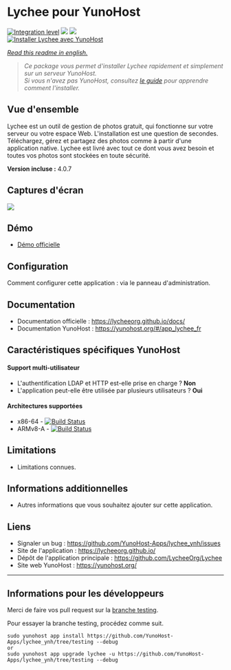 # Lychee pour YunoHost

[![Integration level](https://dash.yunohost.org/integration/lychee.svg)](https://dash.yunohost.org/appci/app/lychee) ![](https://ci-apps.yunohost.org/ci/badges/lychee.status.svg) ![](https://ci-apps.yunohost.org/ci/badges/lychee.maintain.svg)  
[![Installer Lychee avec YunoHost](https://install-app.yunohost.org/install-with-yunohost.png)](https://install-app.yunohost.org/?app=lychee)

*[Read this readme in english.](./README.md)* 

> *Ce package vous permet d'installer Lychee rapidement et simplement sur un serveur YunoHost.  
Si vous n'avez pas YunoHost, consultez [le guide](https://yunohost.org/#/install) pour apprendre comment l'installer.*

## Vue d'ensemble
Lychee est un outil de gestion de photos gratuit, qui fonctionne sur votre serveur ou votre espace Web. L'installation est une question de secondes. Téléchargez, gérez et partagez des photos comme à partir d'une application native. Lychee est livré avec tout ce dont vous avez besoin et toutes vos photos sont stockées en toute sécurité.

**Version incluse :** 4.0.7

## Captures d'écran

![](https://camo.githubusercontent.com/b9010f02c634219795950e034f511f4cf4af5c60/68747470733a2f2f732e656c6563746572696f75732e636f6d2f696d616765732f6c79636865652f312e6a706567)

## Démo

* [Démo officielle](https://lycheeorg.github.io/demo/)

## Configuration

Comment configurer cette application : via le panneau d'administration.

## Documentation

 * Documentation officielle : https://lycheeorg.github.io/docs/
 * Documentation YunoHost : https://yunohost.org/#/app_lychee_fr

## Caractéristiques spécifiques YunoHost

#### Support multi-utilisateur

* L'authentification LDAP et HTTP est-elle prise en charge ? **Non**
* L'application peut-elle être utilisée par plusieurs utilisateurs ? **Oui**

#### Architectures supportées

* x86-64 - [![Build Status](https://ci-apps.yunohost.org/ci/logs/lychee%20%28Apps%29.svg)](https://ci-apps.yunohost.org/ci/apps/lychee/)
* ARMv8-A - [![Build Status](https://ci-apps-arm.yunohost.org/ci/logs/lychee%20%28Apps%29.svg)](https://ci-apps-arm.yunohost.org/ci/apps/lychee/)

## Limitations

* Limitations connues.

## Informations additionnelles

* Autres informations que vous souhaitez ajouter sur cette application.

## Liens

 * Signaler un bug : https://github.com/YunoHost-Apps/lychee_ynh/issues
 * Site de l'application : https://lycheeorg.github.io/
 * Dépôt de l'application principale : https://github.com/LycheeOrg/Lychee
 * Site web YunoHost : https://yunohost.org/

---

## Informations pour les développeurs

Merci de faire vos pull request sur la [branche testing](https://github.com/YunoHost-Apps/lychee_ynh/tree/testing).

Pour essayer la branche testing, procédez comme suit.
```
sudo yunohost app install https://github.com/YunoHost-Apps/lychee_ynh/tree/testing --debug
or
sudo yunohost app upgrade lychee -u https://github.com/YunoHost-Apps/lychee_ynh/tree/testing --debug
```
